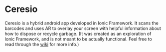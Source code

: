 # Ceresio
Ceresio is a hybrid android app developed in Ionic Framework. It scans the barcodes and uses AR to overlay your screen with helpful information about how to dispose or recycle garbage. (It was created as an exploration of Ionic Framework, and is not meant to be actually functional. Feel free to read through the [wiki](https://github.com/Celina-W/Ceresio/wiki) for more info.)
